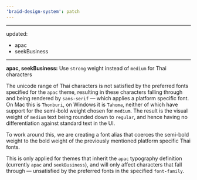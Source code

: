 ```yaml
---
'braid-design-system': patch
---
```


---
updated:
  - apac
  - seekBusiness
---

**apac, seekBusiness:** Use `strong` weight instead of `medium` for Thai characters

The unicode range of Thai characters is not satisfied by the preferred fonts specified for the `apac` theme, resulting in these characters falling through and being rendered by `sans-serif` — which applies a platform specific font.
On Mac this is `Thonburi`, on Windows it is `Tahoma`, neither of which have support for the semi-bold weight chosen for `medium`.
The result is the visual weight of `medium` text being rounded down to `regular`, and hence having no differentiation against standard text in the UI.

To work around this, we are creating a font alias that coerces the semi-bold weight to the bold weight of the previously mentioned platform specific Thai fonts.

This is only applied for themes that inherit the `apac` typography definition (currently `apac` and `seekBusiness`), and will only affect characters that fall through — unsatisfied by the preferred fonts in the specified `font-family`.
